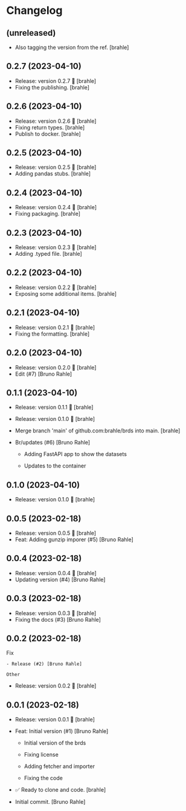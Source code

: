 Changelog
=========


(unreleased)
------------
- Also tagging the version from the ref. [brahle]


0.2.7 (2023-04-10)
------------------
- Release: version 0.2.7 🚀 [brahle]
- Fixing the publishing. [brahle]


0.2.6 (2023-04-10)
------------------
- Release: version 0.2.6 🚀 [brahle]
- Fixing return types. [brahle]
- Publish to docker. [brahle]


0.2.5 (2023-04-10)
------------------
- Release: version 0.2.5 🚀 [brahle]
- Adding pandas stubs. [brahle]


0.2.4 (2023-04-10)
------------------
- Release: version 0.2.4 🚀 [brahle]
- Fixing packaging. [brahle]


0.2.3 (2023-04-10)
------------------
- Release: version 0.2.3 🚀 [brahle]
- Adding .typed file. [brahle]


0.2.2 (2023-04-10)
------------------
- Release: version 0.2.2 🚀 [brahle]
- Exposing some additional items. [brahle]


0.2.1 (2023-04-10)
------------------
- Release: version 0.2.1 🚀 [brahle]
- Fixing the formatting. [brahle]


0.2.0 (2023-04-10)
------------------
- Release: version 0.2.0 🚀 [brahle]
- Edit (#7) [Bruno Rahle]


0.1.1 (2023-04-10)
------------------
- Release: version 0.1.1 🚀 [brahle]
- Release: version 0.1.0 🚀 [brahle]
- Merge branch 'main' of github.com:brahle/brds into main. [brahle]
- Br/updates (#6) [Bruno Rahle]

  * Adding FastAPI app to show the datasets

  * Updates to the container


0.1.0 (2023-04-10)
------------------
- Release: version 0.1.0 🚀 [brahle]


0.0.5 (2023-02-18)
------------------
- Release: version 0.0.5 🚀 [brahle]
- Feat: Adding gunzip imporer (#5) [Bruno Rahle]


0.0.4 (2023-02-18)
------------------
- Release: version 0.0.4 🚀 [brahle]
- Updating version (#4) [Bruno Rahle]


0.0.3 (2023-02-18)
------------------
- Release: version 0.0.3 🚀 [brahle]
- Fixing the docs (#3) [Bruno Rahle]


0.0.2 (2023-02-18)
------------------

Fix
~~~
- Release (#2) [Bruno Rahle]

Other
~~~~~
- Release: version 0.0.2 🚀 [brahle]


0.0.1 (2023-02-18)
------------------
- Release: version 0.0.1 🚀 [brahle]
- Feat: Initial version (#1) [Bruno Rahle]

  * Initial version of the brds

  * Fixing license

  * Adding fetcher and importer

  * Fixing the code
- ✅ Ready to clone and code. [brahle]
- Initial commit. [Bruno Rahle]


